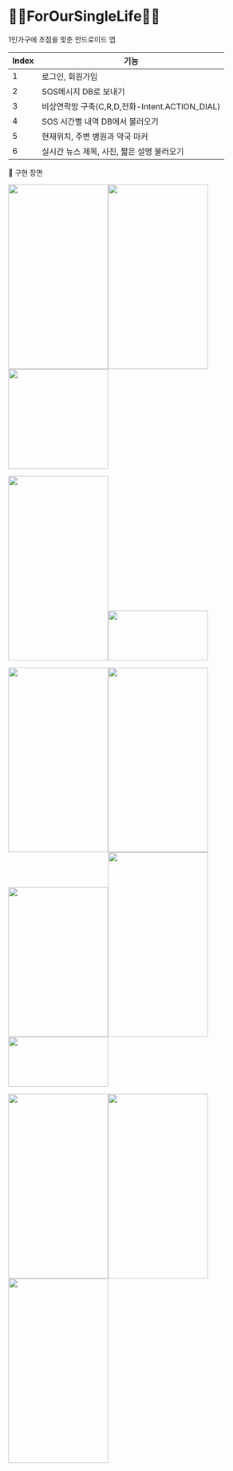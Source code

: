 # 🙍‍♀️ForOurSingleLife🙍‍♂️
1인가구에 초점을 맞춘 안드로이드 앱


| Index | 기능 |
| ------ | -- |
| 1 | 로그인, 회원가입 |
| 2 | SOS메시지 DB로 보내기 |
| 3 | 비상연락망 구축(C,R,D,전화-Intent.ACTION_DIAL) |
| 4 | SOS 시간별 내역 DB에서 불러오기 |
| 5 | 현재위치, 주변 병원과 약국 마커 |
| 6 | 실시간 뉴스 제목, 사진, 짧은 설명 불러오기 |


📱 구현 장면


<img src="https://user-images.githubusercontent.com/88819825/173805155-818d5288-962d-4e8c-9810-40edda268162.png" width="200" height="370"><img src="https://user-images.githubusercontent.com/88819825/173806159-240d2b83-2963-4649-a9fb-d7a5abbe9109.png" width="200" height="370"><img src="https://user-images.githubusercontent.com/88819825/173806318-a81fcccf-4c2d-4767-a426-d4645e053597.png" width="200" height="200">

<img src="https://user-images.githubusercontent.com/88819825/173806697-02df13fd-38f2-4302-bf2e-8d7606112382.png" width="200" height="370"><img src="https://user-images.githubusercontent.com/88819825/173806970-047311c0-6cbd-453a-825d-9623cba87dcc.png" width="200" height="100">

<img src="https://user-images.githubusercontent.com/88819825/173807208-6fdd7e47-9746-4f96-baac-c5e42087308e.png" width="200" height="370"><img src="https://user-images.githubusercontent.com/88819825/173807237-0cdc2e0a-20cd-42f3-847d-02a4df8b5a2f.png" width="200" height="370"><img src="https://user-images.githubusercontent.com/88819825/173807261-e7a1dc3d-7d1e-4866-b0a5-06acdd125b6a.png" width="200" height="300"><img src="https://user-images.githubusercontent.com/88819825/173807279-73106994-59b7-445f-aced-53a45f1183ec.png" width="200" height="370"><img src="https://user-images.githubusercontent.com/88819825/173807381-f1beabb6-16ce-4226-9b22-ea9ff7f01f62.png" width="200" height="100">

<img src="https://user-images.githubusercontent.com/88819825/173807955-fb8825ae-4b7f-49f5-88ef-3f842feaced7.png" width="200" height="370"><img src="https://user-images.githubusercontent.com/88819825/173807975-bc8f8df9-ebe3-4233-9cb2-70ee27fa0366.png" width="200" height="370"><img src="https://user-images.githubusercontent.com/88819825/173807985-eda4a179-41a0-4045-9d88-f31ab074413a.png" width="200" height="370">
